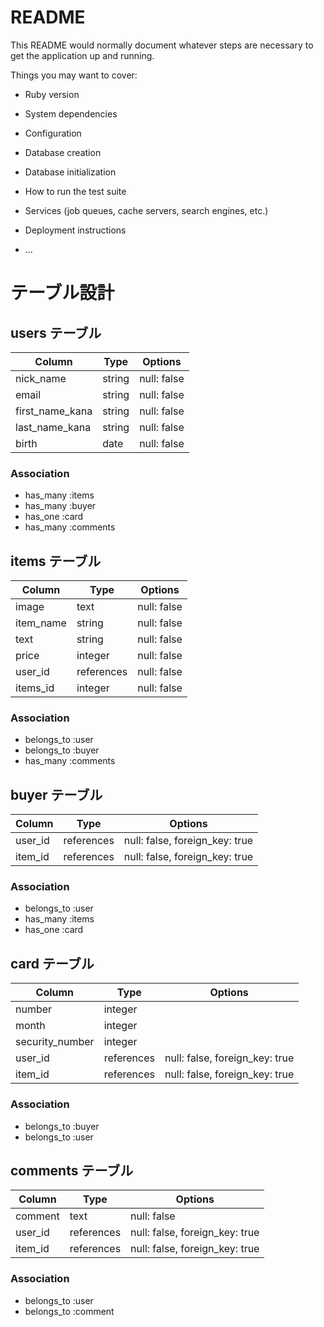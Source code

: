 # README

This README would normally document whatever steps are necessary to get the
application up and running.

Things you may want to cover:

* Ruby version

* System dependencies

* Configuration

* Database creation

* Database initialization

* How to run the test suite

* Services (job queues, cache servers, search engines, etc.)

* Deployment instructions

* ...


# テーブル設計

## users テーブル

| Column        | Type    | Options     |
| --------      | ------  | ----------- |
| nick_name     | string  | null: false |
| email         | string  | null: false |
|first_name_kana| string  | null: false |
| last_name_kana| string  | null: false |
| birth         | date    | null: false |

### Association
- has_many :items
- has_many :buyer
- has_one :card
- has_many :comments

## items テーブル

| Column      | Type       | Options     |
| ------      | ------     | ----------- |
| image       | text       | null: false |
| item_name   | string     | null: false |
| text        | string     | null: false |
| price       | integer    | null: false |
| user_id     | references | null: false |
| items_id    | integer    | null: false |

### Association
- belongs_to :user
- belongs_to :buyer 
- has_many  :comments


## buyer テーブル
| Column  | Type    | Options                        |
| ------- | ------- | ------------------------------ |
| user_id | references | null: false, foreign_key: true |
| item_id | references | null: false, foreign_key: true |

### Association
- belongs_to :user
- has_many :items
- has_one :card

## card テーブル

| Column           | Type     | Options                 |
| -------          | -------  | ----------------------- |
| number           |  integer |                         |
| month            |  integer |                         |
| security_number  |  integer |                         |
| user_id | references | null: false, foreign_key: true |
| item_id | references | null: false, foreign_key: true |
### Association

- belongs_to :buyer
- belongs_to :user

## comments テーブル
| Column      | Type       | Options     |
| ------      | ------     | ----------- |
| comment     | text       | null: false |
| user_id     | references | null: false, foreign_key: true |
| item_id     | references | null: false, foreign_key: true |

### Association

- belongs_to :user
- belongs_to :comment

